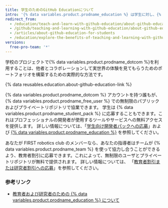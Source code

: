 ```yaml
---
title: 学生のためのGitHub Educationについて
intro: '{% data variables.product.prodname_education %} は学生に対し、{% data variables.product.prodname_dotcom %} のパートナーからのさまざまな開発者ツールへの無料アクセスを含む実世界の体験を提供します。'
redirect_from:
  - /education/teach-and-learn-with-github-education/about-github-education-for-students
  - /github/teaching-and-learning-with-github-education/about-github-education-for-students
  - /articles/about-github-education-for-students
  - /education/explore-the-benefits-of-teaching-and-learning-with-github-education/about-github-education-for-students
versions:
  free-pro-team: '*'
---
```


学校のプロジェクトで{% data variables.product.prodname_dotcom %}を利用することは、他者とコラボレーションして実世界の体験を見てもらうためのポートフォリオを構築するための実際的な方法です。

{% data reusables.education.about-github-education-link %}

{% data variables.product.prodname_dotcom %} アカウントを持つ誰もが、{% data variables.product.prodname_free_user %} での無制限のパブリックおよびプライベートリポジトリで協業できます。 学生は {% data variables.product.prodname_student_pack %} に応募することもできます。これはプロフェッショナルの開発者が使用するツールやサービスへの無料アクセスを提供します。 詳しい情報については、「[学生向け開発者パックへの応募](/education/explore-the-benefits-of-teaching-and-learning-with-github-education/apply-for-a-student-developer-pack)」および [{% data variables.product.prodname_education %}](https://education.github.com/pack) を参照してください。

あなたが FIRST robotics club のメンバーなら、あなたの指導者はチームが {% data variables.product.prodname_team %} を使って協力し合うことができるよう、教育者割引に応募できます。これによって、無制限のユーザとプライベートリポジトリが無料で提供されます。 詳しい情報については、 「[教育者割引または研究者割引への応募](/education/explore-the-benefits-of-teaching-and-learning-with-github-education/apply-for-an-educator-or-researcher-discount)」を参照してください。

### 参考リンク

- [教育者および研究者のための {% data variables.product.prodname_education %} について](/articles/about-github-education-for-educators-and-researchers)
